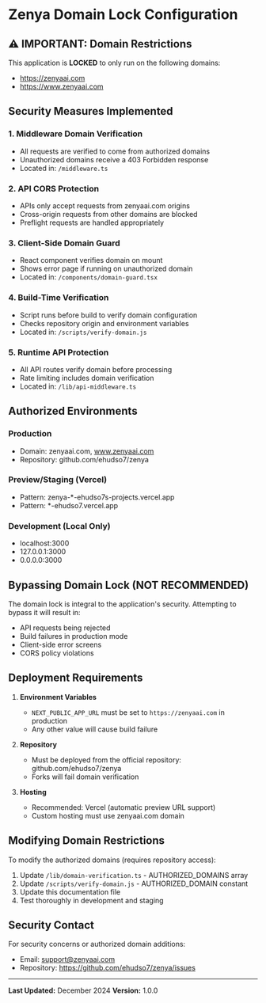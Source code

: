 # Zenya Domain Lock Configuration

## ⚠️ IMPORTANT: Domain Restrictions

This application is **LOCKED** to only run on the following domains:
- https://zenyaai.com
- https://www.zenyaai.com

## Security Measures Implemented

### 1. **Middleware Domain Verification**
- All requests are verified to come from authorized domains
- Unauthorized domains receive a 403 Forbidden response
- Located in: `/middleware.ts`

### 2. **API CORS Protection**
- APIs only accept requests from zenyaai.com origins
- Cross-origin requests from other domains are blocked
- Preflight requests are handled appropriately

### 3. **Client-Side Domain Guard**
- React component verifies domain on mount
- Shows error page if running on unauthorized domain
- Located in: `/components/domain-guard.tsx`

### 4. **Build-Time Verification**
- Script runs before build to verify domain configuration
- Checks repository origin and environment variables
- Located in: `/scripts/verify-domain.js`

### 5. **Runtime API Protection**
- All API routes verify domain before processing
- Rate limiting includes domain verification
- Located in: `/lib/api-middleware.ts`

## Authorized Environments

### Production
- Domain: zenyaai.com, www.zenyaai.com
- Repository: github.com/ehudso7/zenya

### Preview/Staging (Vercel)
- Pattern: zenya-*-ehudso7s-projects.vercel.app
- Pattern: *-ehudso7.vercel.app

### Development (Local Only)
- localhost:3000
- 127.0.0.1:3000
- 0.0.0.0:3000

## Bypassing Domain Lock (NOT RECOMMENDED)

The domain lock is integral to the application's security. Attempting to bypass it will result in:
- API requests being rejected
- Build failures in production mode
- Client-side error screens
- CORS policy violations

## Deployment Requirements

1. **Environment Variables**
   - `NEXT_PUBLIC_APP_URL` must be set to `https://zenyaai.com` in production
   - Any other value will cause build failure

2. **Repository**
   - Must be deployed from the official repository: github.com/ehudso7/zenya
   - Forks will fail domain verification

3. **Hosting**
   - Recommended: Vercel (automatic preview URL support)
   - Custom hosting must use zenyaai.com domain

## Modifying Domain Restrictions

To modify the authorized domains (requires repository access):

1. Update `/lib/domain-verification.ts` - AUTHORIZED_DOMAINS array
2. Update `/scripts/verify-domain.js` - AUTHORIZED_DOMAIN constant
3. Update this documentation file
4. Test thoroughly in development and staging

## Security Contact

For security concerns or authorized domain additions:
- Email: support@zenyaai.com
- Repository: https://github.com/ehudso7/zenya/issues

---

**Last Updated:** December 2024
**Version:** 1.0.0